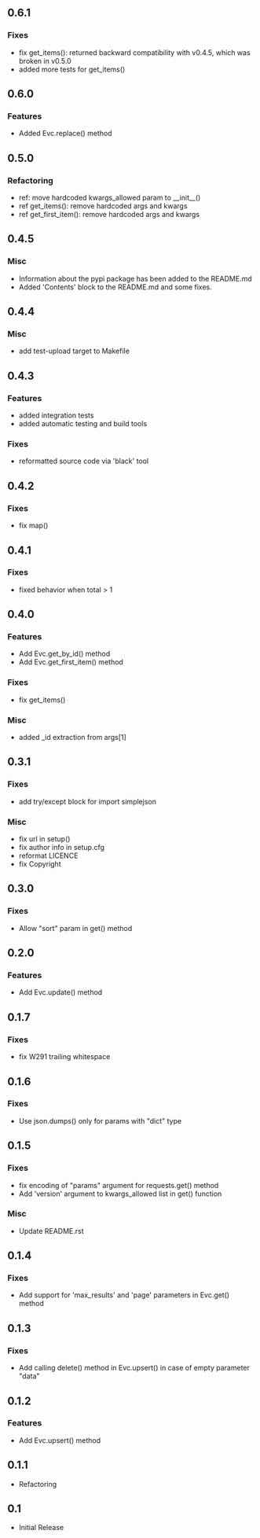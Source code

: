 ## 0.6.1

### Fixes
- fix get_items(): returned backward compatibility with v0.4.5, which was broken in v0.5.0
- added more tests for get_items()

## 0.6.0

### Features
- Added Evc.replace() method

## 0.5.0

### Refactoring
- ref: move hardcoded kwargs_allowed param to \_\_init\_\_()
- ref get_items(): remove hardcoded args and kwargs
- ref get_first_item(): remove hardcoded args and kwargs

## 0.4.5

### Misc
- Information about the pypi package has been added to the README.md
- Added 'Contents' block to the README.md and some fixes.

## 0.4.4

### Misc
- add test-upload target to Makefile

## 0.4.3

### Features
- added integration tests
- added automatic testing and build tools

### Fixes
- reformatted source code via 'black' tool

## 0.4.2

### Fixes
- fix map()

## 0.4.1

### Fixes
- fixed behavior when total > 1

## 0.4.0

### Features
- Add Evc.get_by_id() method
- Add Evc.get_first_item() method

### Fixes
- fix get_items()

### Misc
- added _id extraction from args[1]

## 0.3.1

### Fixes
- add try/except block for import simplejson

### Misc
- fix url in setup()
- fix author info in setup.cfg
- reformat LICENCE
- fix Copyright

## 0.3.0

### Fixes
- Allow "sort" param in get() method

## 0.2.0

### Features
- Add Evc.update() method

## 0.1.7

### Fixes
- fix W291 trailing whitespace

## 0.1.6

### Fixes
- Use json.dumps() only for params with "dict" type

## 0.1.5

### Fixes
- fix encoding of "params" argument for requests.get() method
- Add 'version' argument to kwargs_allowed list in get() function

### Misc
- Update README.rst

## 0.1.4

### Fixes
- Add support for 'max_results' and 'page' parameters in Evc.get() method

## 0.1.3

### Fixes
- Add calling delete() method in Evc.upsert() in case of empty parameter "data"

## 0.1.2

### Features
- Add Evc.upsert() method

## 0.1.1

- Refactoring

## 0.1

- Initial Release

